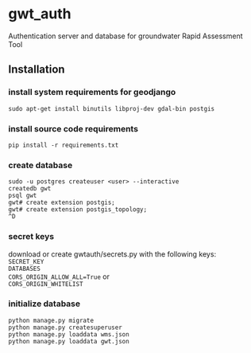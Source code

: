 # gwt_auth
Authentication server and database for groundwater Rapid Assessment Tool

## Installation
### install system requirements for geodjango
`sudo apt-get install binutils libproj-dev gdal-bin postgis`

### install source code requirements
`pip install -r requirements.txt`

### create database
`sudo -u postgres createuser <user> --interactive`\
`createdb gwt`\
`psql gwt`\
`gwt# create extension postgis;`\
`gwt# create extension postgis_topology;`\
`^D`

### secret keys
download or create gwtauth/secrets.py with the following keys:\
`SECRET_KEY`\
`DATABASES`\
`CORS_ORIGIN_ALLOW_ALL=True` or\
`CORS_ORIGIN_WHITELIST`

### initialize database
`python manage.py migrate`\
`python manage.py createsuperuser`\
`python manage.py loaddata wms.json`\
`python manage.py loaddata gwt.json`



